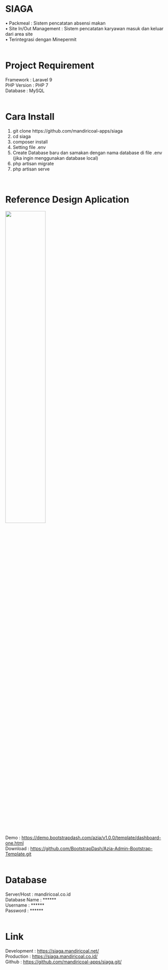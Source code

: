 # SIAGA<br>
• Packmeal : Sistem pencatatan absensi makan<br>
• Site In/Out Management : Sistem pencatatan karyawan masuk dan keluar dari area site<br>
• Terintegrasi dengan Minepermit<br>
<br>

# Project Requirement<br>
Framework : Laravel 9<br>
PHP Version : PHP 7<br>
Database  : MySQL<br>
<br>
# Cara Install
<ol>
    <li>git clone https://github.com/mandiricoal-apps/siaga</li>
    <li>cd siaga</li>
    <li>composer install</li>
    <li>Setting file .env</li>
    <li>Create Database baru dan samakan dengan nama database di file .env (jika ingin menggunakan database local)</li>
    <li>php artisan migrate</li>
    <li>php artisan serve</li>
</ol>
<br>

# Reference Design Aplication<br>
<img src="https://www.bootstrapdash.com/blog/wp-content/uploads/2023/07/Azia-Bootstrap-Admin-Dashboard-Template.png" width="50%"><br>
Demo : https://demo.bootstrapdash.com/azia/v1.0.0/template/dashboard-one.html<br>
Download : https://github.com/BootstrapDash/Azia-Admin-Bootstrap-Template.git<br>
<br>
# Database<br>
Server/Host : mandiricoal.co.id<br>
Database Name : ******<br>
Username : ******<br>
Password : ******<br>
<br>
# Link<br>
Development : https://siaga.mandiricoal.net/<br>
Production :  https://siaga.mandiricoal.co.id/<br>
Github : https://github.com/mandiricoal-apps/siaga.git/<br>
